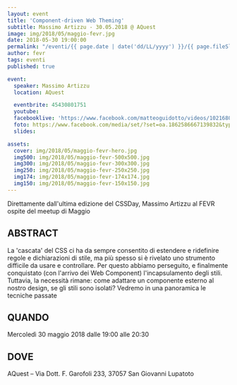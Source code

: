 ```yaml
---
layout: event
title: 'Component-driven Web Theming'
subtitle: Massimo Artizzu - 30.05.2018 @ AQuest
image: img/2018/05/maggio-fevr.jpg
date: 2018-05-30 19:00:00
permalink: "/eventi/{{ page.date | date('dd/LL/yyyy') }}/{{ page.fileSlug | slug }}/index.html"
author: fevr
tags: eventi
published: true

event:
  speaker: Massimo Artizzu
  location: AQuest

  eventbrite: 45430801751
  youtube:
  facebooklive: 'https://www.facebook.com/matteoguidotto/videos/10216806992271026/'
  foto: https://www.facebook.com/media/set/?set=oa.1862586667139832&type=3
  slides:

assets:
  cover: img/2018/05/maggio-fevr-hero.jpg
  img500: img/2018/05/maggio-fevr-500x500.jpg
  img300: img/2018/05/maggio-fevr-300x300.jpg
  img250: img/2018/05/maggio-fevr-250x250.jpg
  img174: img/2018/05/maggio-fevr-174x174.jpg
  img150: img/2018/05/maggio-fevr-150x150.jpg
---
```


Direttamente dall'ultima edizione del CSSDay, Massimo Artizzu al FEVR ospite del meetup di Maggio

## ABSTRACT

La 'cascata' del CSS ci ha da sempre consentito di estendere e ridefinire regole e dichiarazioni di stile, ma più spesso si è rivelato uno strumento difficile da usare e controllare. Per questo abbiamo perseguito, e finalmente conquistato (con l'arrivo dei Web Component) l'incapsulamento degli stili. Tuttavia, la necessità rimane: come adattare un componente esterno al nostro design, se gli stili sono isolati? Vedremo in una panoramica le tecniche passate

## QUANDO

Mercoledì 30 maggio 2018 dalle 19:00 alle 20:30

## DOVE

AQuest – Via Dott. F. Garofoli 233, 37057 San Giovanni Lupatoto
